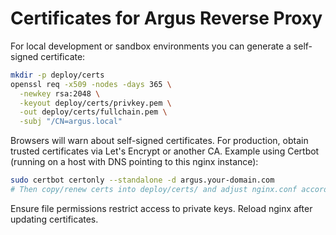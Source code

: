 # Certificates for Argus Reverse Proxy

For local development or sandbox environments you can generate a self-signed certificate:

```bash
mkdir -p deploy/certs
openssl req -x509 -nodes -days 365 \
  -newkey rsa:2048 \
  -keyout deploy/certs/privkey.pem \
  -out deploy/certs/fullchain.pem \
  -subj "/CN=argus.local"
```

Browsers will warn about self-signed certificates. For production, obtain trusted certificates via Let's Encrypt or another CA. Example using Certbot (running on a host with DNS pointing to this nginx instance):

```bash
sudo certbot certonly --standalone -d argus.your-domain.com
# Then copy/renew certs into deploy/certs/ and adjust nginx.conf accordingly.
```

Ensure file permissions restrict access to private keys. Reload nginx after updating certificates.
